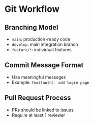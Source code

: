 # Git Workflow

## Branching Model
- `main`: production-ready code
- `develop`: main integration branch
- `feature/*`: individual features

## Commit Message Format
- Use meaningful messages
- Example: `feat(auth): add login page`

## Pull Request Process
- PRs should be linked to issues
- Require at least 1 reviewer